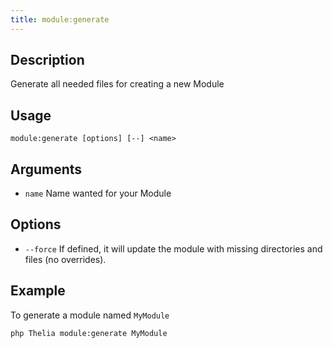 ```yaml
---
title: module:generate
---
```


## Description
Generate all needed files for creating a new Module

## Usage
```shell
module:generate [options] [--] <name>
```

## Arguments
- `name`                   Name wanted for your Module

## Options
- `--force`  If defined, it will update the module with missing directories and files (no overrides).

## Example
To generate a module named `MyModule`
```shell
php Thelia module:generate MyModule
